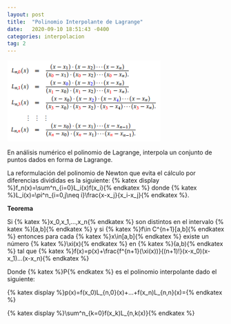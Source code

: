 ```yaml
---
layout: post
title:  "Polinomio Interpolante de Lagrange"
date:   2020-09-10 18:51:43 -0400
categories: interpolacion
tag: 2
---
```



![lagrange](/assets/images/lagrange.png)

En análisis numérico el polinomio de Lagrange, interpola un conjunto de puntos dados en forma de Lagrange.

La reformulación del polinomio de Newton que evita el cálculo por diferencias divididas es la siguiente: 
{% katex display %}f_n(x)=\sum^n_{i=0}L_i(x)f(x_i){% endkatex %} 
donde {% katex %}L_i(x)=\pi^n_{i=0,j\neq i}\frac{x-x_j}{x_i-x_j}{% endkatex %}.

**Teorema**

Si {% katex %}x_0,x_1,...,x_n{% endkatex %} son distintos en el intervalo {% katex %}[a,b]{% endkatex %} y si  {% katex %}f\in C^{n+1}[a,b]{% endkatex %} entonces para cada {% katex %}x\in[a,b]{% endkatex %} existe un número {% katex %}\xi(x){% endkatex %} en {% katex %}(a,b){% endkatex %} tal que {% katex %}f(x)=p(x)+\frac{f^{n+1}(\xi(x))}{(n+1)!}(x-x_0)(x-x_1)...(x-x_n){% endkatex %}

Donde {% katex %}P{% endkatex %} es el polinomio interpolante dado el siguiente: 

{% katex display %}p(x)=f(x_0)L_{n,0}(x)+...+f(x_n)L_{n,n}(x)={% endkatex %}

{% katex display %}\sum^n_{k=0}f(x_k)L_{n,k(x)}{% endkatex %}
